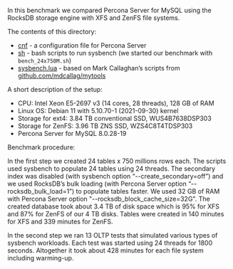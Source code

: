 In this benchmark we compared Percona Server for MySQL using the RocksDB storage engine with XFS and ZenFS file systems.

The contents of this directory:
- [cnf](./cnf) - a configuration file for Percona Server
- [sh](./sh) - bash scripts to run sysbench (we started our benchmark with `bench_24x750M.sh`)
- [sysbench.lua](./sysbench.lua) - based on Mark Callaghan’s scripts from [github.com/mdcallag/mytools](https://github.com/mdcallag/mytools/tree/master/bench/sysbench.lua)

A short description of the setup:
- CPU: Intel Xeon E5-2697 v3 (14 cores, 28 threads), 128 GB of RAM
- Linux OS: Debian 11 with 5.10.70-1 (2021-09-30) kernel
- Storage for ext4: 3.84 TB conventional SSD, WUS4B7638DSP303
- Storage for ZenFS: 3.96 TB ZNS SSD, WZS4C8T4TDSP303
- Percona Server for MySQL 8.0.28-19

Benchmark procedure:

In the first step we created 24 tables x 750 millions rows each. The scripts used sysbench to populate 24 tables using 24 threads. The secondary index was disabled (with sysbench option “--create_secondary=off”) and we used RocksDB’s bulk loading (with Percona Server option “--rocksdb_bulk_load=1”) to populate tables faster. We used 32 GB of RAM with Percona Server option "--rocksdb_block_cache_size=32G". The created database took about 3.4 TB of disk space which is 95% for XFS and 87% for ZenFS of our 4 TB disks. Tables were created in 140 minutes for XFS and 339 minutes for ZenFS.

In the second step we ran 13 OLTP tests that simulated various types of sysbench workloads. Each test was started using 24 threads for 1800 seconds. Altogether it took about 428 minutes for each file system including warming-up.
